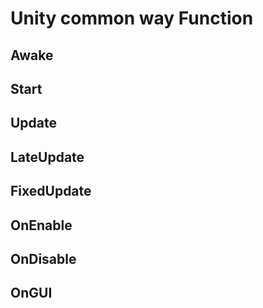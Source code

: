 # Unity common way Function

## Awake

## Start

## Update

## LateUpdate

## FixedUpdate

## OnEnable

## OnDisable

## OnGUI

